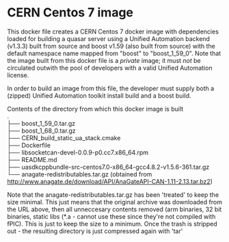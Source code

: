 # CERN Centos 7 image
This docker file creates a CERN Centos 7 docker image with dependencies loaded for building a quasar server using a Unified Automation backend (v1.3.3) built from source and boost v1.59 (also built from source) with the default namespace name mapped from "boost" to "boost_1_59_0". Note that the image built from this docker file is a *private* image; it must *not* be circulated outwith the pool of developers with a valid Unified Automation license. 

In order to build an image from this file, the developer must supply both a (zipped) Unified Automation toolkit install build and a boost build.

Contents of the directory from which this docker image is built  
.  
├── boost_1_59_0.tar.gz  
├── boost_1_68_0.tar.gz  
├── CERN_build_static_ua_stack.cmake  
├── Dockerfile  
├── libsocketcan-devel-0.0.9-p0.cc7.x86_64.rpm  
├── README.md  
├── uasdkcppbundle-src-centos7.0-x86_64-gcc4.8.2-v1.5.6-361.tar.gz
└── anagate-redistributables.tar.gz (obtained from http://www.anagate.de/download/API/AnaGateAPI-CAN-1.11-2.13.tar.bz2)

Note that the anagate-redistributables.tar.gz has been 'treated' to keep the size minimal. This just means that the original archive was downloaded
from the URL above, then all unneccesary contents removed (arm binaries, 32 bit binaries, static libs (\*.a - cannot use these since they're not
compiled with fPIC). This is just to keep the size to a minimum. Once the trash is stripped out - the resulting directory is just compressed again
with 'tar'


